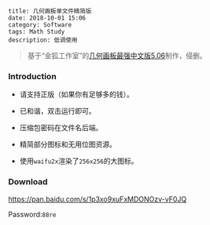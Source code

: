 ```
title: 几何画板单文件精简版
date: 2018-10-01 15:06
category: Software
tags: Math Study
description: 低调使用
```

> 基于“金狐工作室”的[几何画板最强中文版5.06](http://www.jinhu.me/article.asp?id=232)制作，侵删。

### Introduction

* 请支持正版（如果你有足够多的钱）。

* 已和谐，双击运行即可。

* 压缩包密码在文件名后端。

* 精简部分图标和无用位图资源。

* 使用`waifu2x`渲染了`256x256`的大图标。

### Download

<https://pan.baidu.com/s/1p3xo9xuFxMDONOzv-vF0JQ>

Password:`88re`
